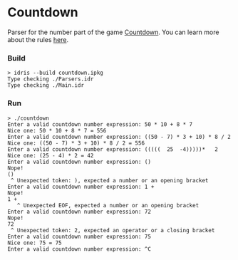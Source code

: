 # Countdown

Parser for the number part of the game [Countdown](https://en.wikipedia.org/wiki/Countdown_(game_show)).
You can learn more about the rules [here](http://www.datagenetics.com/blog/august32014/index.html).

### Build

```
> idris --build countdown.ipkg
Type checking ./Parsers.idr
Type checking ./Main.idr
```

### Run

```
> ./countdown
Enter a valid countdown number expression: 50 * 10 + 8 * 7
Nice one: 50 * 10 + 8 * 7 = 556
Enter a valid countdown number expression: ((50 - 7) * 3 + 10) * 8 / 2
Nice one: ((50 - 7) * 3 + 10) * 8 / 2 = 556
Enter a valid countdown number expression: (((((  25  -4)))))*   2
Nice one: (25 - 4) * 2 = 42
Enter a valid countdown number expression: ()
Nope!
()
 ^ Unexpected token: ), expected a number or an opening bracket
Enter a valid countdown number expression: 1 +
Nope!
1 +
   ^ Unexpected EOF, expected a number or an opening bracket
Enter a valid countdown number expression: 72
Nope!
72
 ^ Unexpected token: 2, expected an operator or a closing bracket
Enter a valid countdown number expression: 75
Nice one: 75 = 75
Enter a valid countdown number expression: ^C
```
